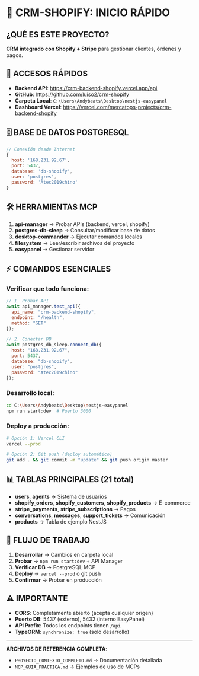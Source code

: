 # 🚀 CRM-SHOPIFY: INICIO RÁPIDO

## ¿QUÉ ES ESTE PROYECTO?
**CRM integrado con Shopify + Stripe** para gestionar clientes, órdenes y pagos.

## 🔗 ACCESOS RÁPIDOS
- **Backend API**: https://crm-backend-shopify.vercel.app/api
- **GitHub**: https://github.com/luiso2/crm-shopify
- **Carpeta Local**: `C:\Users\Andybeats\Desktop\nestjs-easypanel`
- **Dashboard Vercel**: https://vercel.com/mercatops-projects/crm-backend-shopify

## 🗄️ BASE DE DATOS POSTGRESQL
```javascript
// Conexión desde Internet
{
  host: '168.231.92.67',
  port: 5437,
  database: 'db-shopify',
  user: 'postgres', 
  password: 'Atec2019chino'
}
```

## 🛠️ HERRAMIENTAS MCP
1. **api-manager** → Probar APIs (backend, vercel, shopify)
2. **postgres-db-sleep** → Consultar/modificar base de datos
3. **desktop-commander** → Ejecutar comandos locales
4. **filesystem** → Leer/escribir archivos del proyecto
5. **easypanel** → Gestionar servidor

## ⚡ COMANDOS ESENCIALES

### Verificar que todo funciona:
```javascript
// 1. Probar API
await api_manager.test_api({
  api_name: "crm-backend-shopify",
  endpoint: "/health",
  method: "GET"
});

// 2. Conectar DB
await postgres_db_sleep.connect_db({
  host: "168.231.92.67",
  port: 5437,
  database: "db-shopify",
  user: "postgres",
  password: "Atec2019chino"
});
```

### Desarrollo local:
```bash
cd C:\Users\Andybeats\Desktop\nestjs-easypanel
npm run start:dev  # Puerto 3000
```

### Deploy a producción:
```bash
# Opción 1: Vercel CLI
vercel --prod

# Opción 2: Git push (deploy automático)
git add . && git commit -m "update" && git push origin master
```

## 📊 TABLAS PRINCIPALES (21 total)
- **users**, **agents** → Sistema de usuarios
- **shopify_orders**, **shopify_customers**, **shopify_products** → E-commerce
- **stripe_payments**, **stripe_subscriptions** → Pagos
- **conversations**, **messages**, **support_tickets** → Comunicación
- **products** → Tabla de ejemplo NestJS

## 🔄 FLUJO DE TRABAJO
1. **Desarrollar** → Cambios en carpeta local
2. **Probar** → `npm run start:dev` + API Manager
3. **Verificar DB** → PostgreSQL MCP
4. **Deploy** → `vercel --prod` o git push
5. **Confirmar** → Probar en producción

## ⚠️ IMPORTANTE
- **CORS**: Completamente abierto (acepta cualquier origen)
- **Puerto DB**: 5437 (externo), 5432 (interno EasyPanel)
- **API Prefix**: Todos los endpoints tienen `/api`
- **TypeORM**: `synchronize: true` (solo desarrollo)

---
**ARCHIVOS DE REFERENCIA COMPLETA**:
- `PROYECTO_CONTEXTO_COMPLETO.md` → Documentación detallada
- `MCP_GUIA_PRACTICA.md` → Ejemplos de uso de MCPs
